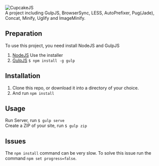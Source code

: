 ![CupcakeJS](http://i63.tinypic.com/35lhf9j.gif "CupcakeJS Marshmallow")  
A project including GulpJS, BrowserSync, LESS, AutoPrefixer, Pug(Jade), Concat, Minify, Uglify and ImageMinify.

## Preparation
To use this project, you need install NodeJS and GulpJS

1. [NodeJS](https://nodejs.org/en/) Use the installer
2. [GulpJS](http://gulpjs.com/) `$ npm install -g gulp`

## Installation

1. Clone this repo, or download it into a directory of your choice.
2. And run `npm install`

## Usage
Run Server, run `$ gulp serve`  
Create a ZIP of your site, run `$ gulp zip`

## Issues
The `npm install` command can be very slow. To solve this issue run the command `npm set progress=false`.
